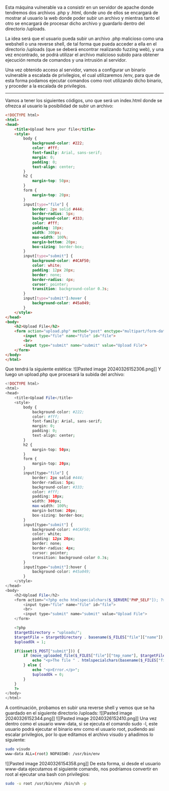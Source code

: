 Esta máquina vulnerable va a consistir en un servidor de apache donde tendremos dos archivos .php y .html, donde uno de ellos se encargará de mostrar al usuario la web donde poder subir un archivo y mientras tanto el otro se encargará de procesar dicho archivo y guardarlo dentro del directorio /uploads.

La idea será que el usuario pueda subir un archivo .php malicioso como una webshell o una reverse shell, de tal forma que pueda acceder a ella en el directorio /uploads (que se deberá encontrar realizando fuzzing web), y una vez encontrado, se podrá utilizar el archivo malicioso subido para obtener ejecución remota de comandos y una intrusión al servidor.

Una vez obtenido acceso al servidor, vamos a configurar un binario vulnerable a escalada de privilegios, el cual utilizaremos /env, para que de esta forma podamos ejecutar comandos como root utilizando dicho binario, y proceder a la escalada de privilegios.

---------------

Vamos a tener los siguientes códigos, uno que será un index.html donde se ofrezca al usuario la posibilidad de subir un archivo:
```html
<!DOCTYPE html>
<html>
<head>
    <title>Upload here your file</title>
    <style>
        body {
            background-color: #222;
            color: #fff;
            font-family: Arial, sans-serif;
            margin: 0;
            padding: 0;
            text-align: center;
        }
        h2 {
            margin-top: 50px;
        }
        form {
            margin-top: 20px;
        }
        input[type="file"] {
            border: 2px solid #444;
            border-radius: 5px;
            background-color: #333;
            color: #fff;
            padding: 10px;
            width: 300px;
            max-width: 100%;
            margin-bottom: 20px;
            box-sizing: border-box;
        }
        input[type="submit"] {
            background-color: #4CAF50;
            color: white;
            padding: 12px 20px;
            border: none;
            border-radius: 4px;
            cursor: pointer;
            transition: background-color 0.3s;
        }
        input[type="submit"]:hover {
            background-color: #45a049;
        }
    </style>
</head>
<body> 
    <h2>Upload File</h2>
    <form action="upload.php" method="post" enctype="multipart/form-data">
        <input type="file" name="file" id="file">
        <br>
        <input type="submit" name="submit" value="Upload File">
    </form>
</body>
</html>

```
Que tendrá la siguiente estética:
![[Pasted image 20240326152306.png]]
Y luego un upload.php que procesará la subida del archivo:
```php
<!DOCTYPE html>
<html>
<head>
    <title>Upload File</title>
    <style>
        body {
            background-color: #222;
            color: #fff;
            font-family: Arial, sans-serif;
            margin: 0;
            padding: 0;
            text-align: center;
        }
        h2 {
            margin-top: 50px;
        }
        form {
            margin-top: 20px;
        }
        input[type="file"] {
            border: 2px solid #444;
            border-radius: 5px;
            background-color: #333;
            color: #fff;
            padding: 10px;
            width: 300px;
            max-width: 100%;
            margin-bottom: 20px;
            box-sizing: border-box;
        }
        input[type="submit"] {
            background-color: #4CAF50;
            color: white;
            padding: 12px 20px;
            border: none;
            border-radius: 4px;
            cursor: pointer;
            transition: background-color 0.3s;
        }
        input[type="submit"]:hover {
            background-color: #45a049;
        }
    </style>
</head>
<body> 
    <h2>Upload File</h2>
    <form action="<?php echo htmlspecialchars($_SERVER["PHP_SELF"]); ?>" method="post" enctype="multipart/form-data">
        <input type="file" name="file" id="file">
        <br>
        <input type="submit" name="submit" value="Upload File">
    </form>

    <?php
    $targetDirectory = "uploads/";
    $targetFile = $targetDirectory . basename($_FILES["file"]["name"]);
    $uploadOk = 1;

    if(isset($_POST["submit"])) {
        if (move_uploaded_file($_FILES["file"]["tmp_name"], $targetFile)) {
            echo "<p>The file " . htmlspecialchars(basename($_FILES["file"]["name"])) . " has been uploaded.</p>";
        } else {
            echo "<p>Error.</p>";
            $uploadOk = 0;
        }
    }
    ?>
</body>
</html>
```
A continuación, probamos en subir una reverse shell y vemos que se ha guardado en el siguiente directorio /uploads:
![[Pasted image 20240326152344.png]]
![[Pasted image 20240326152410.png]]
Una vez dentro como el usuario www-data, si se ejecuta el comando sudo -l, este usuario podrá ejecutar el binario env como el usuario root, pudiendo así escalar privilegios, por lo que editamos el archivo visudo y añadimos lo siguiente:
```bash
sudo visudo
www-data ALL=(root) NOPASSWD: /usr/bin/env
```
![[Pasted image 20240326154358.png]]
De esta forma, si desde el usuario www-data ejecutamos el siguiente comando, nos podríamos convertir en root al ejecutar una bash con privilegios:
```bash
sudo -u root /usr/bin/env /bin/sh -p
```
